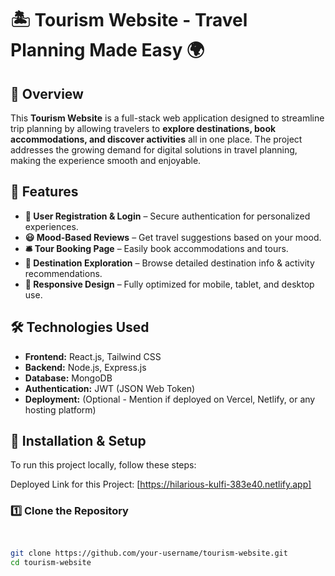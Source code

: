 # 🏝️ Tourism Website - Travel Planning Made Easy 🌍

## 📌 Overview
This **Tourism Website** is a full-stack web application designed to streamline trip planning by allowing travelers to **explore destinations, book accommodations, and discover activities** all in one place. The project addresses the growing demand for digital solutions in travel planning, making the experience smooth and enjoyable.  

## 🚀 Features  
- **🔑 User Registration & Login** – Secure authentication for personalized experiences.  
- **😃 Mood-Based Reviews** – Get travel suggestions based on your mood.  
- **🛎️ Tour Booking Page** – Easily book accommodations and tours.  
- **📍 Destination Exploration** – Browse detailed destination info & activity recommendations.  
- **📱 Responsive Design** – Fully optimized for mobile, tablet, and desktop use.  

## 🛠️ Technologies Used  
- **Frontend:** React.js, Tailwind CSS  
- **Backend:** Node.js, Express.js  
- **Database:** MongoDB  
- **Authentication:** JWT (JSON Web Token)  
- **Deployment:** (Optional - Mention if deployed on Vercel, Netlify, or any hosting platform)  

## 🔧 Installation & Setup  
To run this project locally, follow these steps:  

Deployed Link for this Project: [https://hilarious-kulfi-383e40.netlify.app]

### **1️⃣ Clone the Repository**
```bash


git clone https://github.com/your-username/tourism-website.git
cd tourism-website
